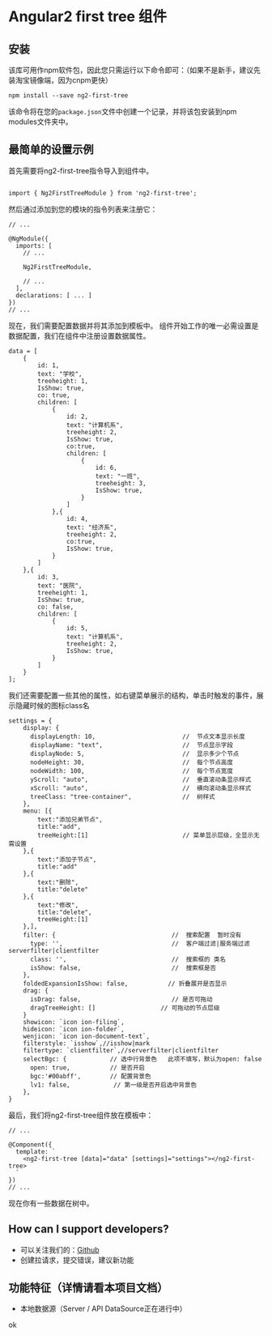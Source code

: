 
# Angular2 first tree 组件


## 安装

该库可用作npm软件包，因此您只需运行以下命令即可：（如果不是新手，建议先装淘宝镜像端，因为cnpm更快）

```
npm install --save ng2-first-tree
```

该命令将在您的`package.json`文件中创建一个记录，并将该包安装到npm modules文件夹中。

## 最简单的设置示例

首先需要将ng2-first-tree指令导入到组件中。

```

import { Ng2FirstTreeModule } from 'ng2-first-tree';

```

然后通过添加到您的模块的指令列表来注册它：

```
// ...

@NgModule({
  imports: [
    // ...
    
    Ng2FirstTreeModule,
    
    // ...
  ],
  declarations: [ ... ]
})
// ...
```

现在，我们需要配置数据并将其添加到模板中。 组件开始工作的唯一必需设置是数据配置，我们在组件中注册设置数据属性。
```
data = [
    {
        id: 1,
        text: "学校",
        treeheight: 1,
        IsShow: true,
        co: true,
        children: [
            {
                id: 2,
                text: "计算机系",
                treeheight: 2,
                IsShow: true,
                co:true,
                children: [
                    {
                        id: 6,
                        text: "一班",
                        treeheight: 3,
                        IsShow: true,
                    }
                ]
            },{
                id: 4,
                text: "经济系",
                treeheight: 2,
                co:true,
                IsShow: true,
            }
        ]
    },{
        id: 3,
        text: "医院",
        treeheight: 1,
        IsShow: true,
        co: false,
        children: [
            {
                id: 5,
                text: "计算机系",
                treeheight: 2,
                IsShow: true,
            }
        ]
    }
];
```
我们还需要配置一些其他的属性，如右键菜单展示的结构，单击时触发的事件，展示隐藏时候的图标class名

```
settings = {
	display: {
      displayLength: 10,                        //  节点文本显示长度
      displayName: "text",                      //  节点显示字段
      displayNode: 5,                           //  显示多少个节点
      nodeHeight: 30,                           //  每个节点高度
      nodeWidth: 100,                           //  每个节点宽度
      yScroll: "auto",                          //  垂直滚动条显示样式
      xScroll: "auto",                          //  横向滚动条显示样式
      treeClass: "tree-container",              //  树样式
    },
    menu: [{
        text:"添加兄弟节点",
        title:"add",
        treeHeight:[1]							// 菜单显示层级，全显示无需设置
    },{
        text:"添加子节点",
        title:"add"
    },{
        text:"删除",
        title:"delete"
    },{
        text:"修改",
        title:"delete",
        treeHeight:[1]
    },],
    filter: {                                //  搜索配置  暂时没有
      type: '',                              //  客户端过滤|服务端过滤   serverfilter|clientfilter
      class: '',                             //  搜索框的 类名
      isShow: false,                         //  搜索框是否
    },
    foldedExpansionIsShow: false,           // 折叠展开是否显示
    drag: {
      isDrag: false,                         // 是否可拖动
      dragTreeHeight: []                  // 可拖动的节点层级
    }
    showicon: `icon ion-filing`,
    hideicon: `icon ion-folder`,
    wenjicon: `icon ion-document-text`,
    filterstyle: `isshow`,//isshow|mark
    filtertype: `clientfilter`,//serverfilter|clientfilter
    selectBgc: {            // 选中行背景色   此项不填写，默认为open: false
      open: true,           // 是否开启
      bgc:'#00abff',        // 配置背景色
      lv1: false,            // 第一级是否开启选中背景色 
    },
}
```

最后，我们将ng2-first-tree组件放在模板中：

```
// ...

@Component({
  template: `
    <ng2-first-tree [data]="data" [settings]="settings"></ng2-first-tree>
  `
})
// ...
```


现在你有一些数据在树中。



## How can I support developers?

- 可以关注我们的：[Github](https://github.com/wang-cola/ng2-first-tree)
- 创建拉请求，提交错误，建议新功能


## 功能特征（详情请看本项目文档）
* 本地数据源（Server / API DataSource正在进行中）



ok